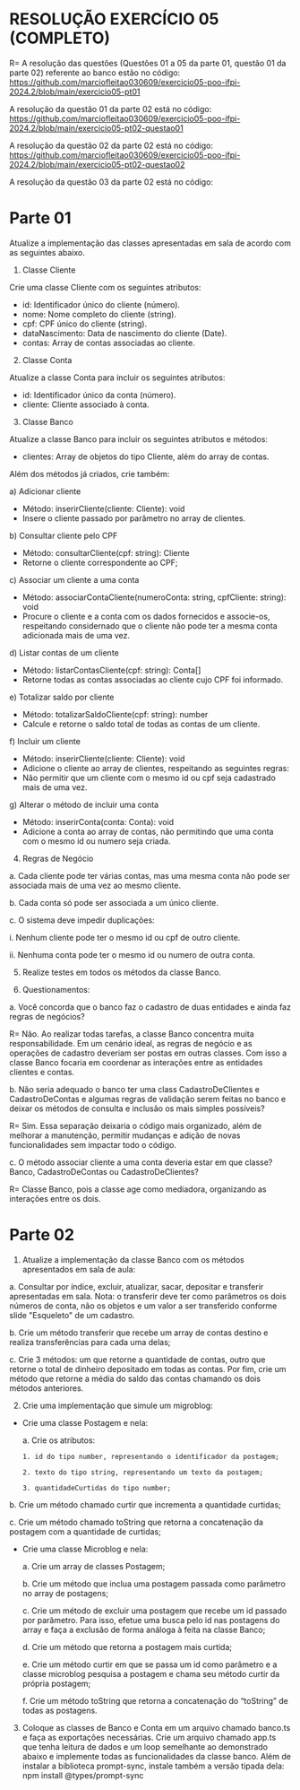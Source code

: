 # RESOLUÇÃO EXERCÍCIO 05 (COMPLETO)

R= A resolução das questões (Questões 01 a 05 da parte 01, questão 01 da parte 02) referente ao banco estão no código: https://github.com/marciofleitao030609/exercicio05-poo-ifpi-2024.2/blob/main/exercicio05-pt01

A resolução da questão 01 da parte 02 está no código: https://github.com/marciofleitao030609/exercicio05-poo-ifpi-2024.2/blob/main/exercicio05-pt02-questao01

A resolução da questão 02 da parte 02 está no código: https://github.com/marciofleitao030609/exercicio05-poo-ifpi-2024.2/blob/main/exercicio05-pt02-questao02

A resolução da questão 03 da parte 02 está no código: 

# Parte 01
Atualize a implementação das classes apresentadas em sala de acordo com as seguintes abaixo.

1) Classe Cliente
   
Crie uma classe Cliente com os seguintes atributos:
* id: Identificador único do cliente (número).
* nome: Nome completo do cliente (string).
* cpf: CPF único do cliente (string).
* dataNascimento: Data de nascimento do cliente (Date).
* contas: Array de contas associadas ao cliente.

2) Classe Conta

Atualize a classe Conta para incluir os seguintes atributos:

* id: Identificador único da conta (número).
* cliente: Cliente associado à conta.

3) Classe Banco
   
Atualize a classe Banco para incluir os seguintes atributos e métodos:

* clientes: Array de objetos do tipo Cliente, além do array de contas.

Além dos métodos já criados, crie também:

a) Adicionar cliente

* Método: inserirCliente(cliente: Cliente): void
* Insere o cliente passado por parâmetro no array de clientes.

b) Consultar cliente pelo CPF
* Método: consultarCliente(cpf: string): Cliente
* Retorne o cliente correspondente ao CPF;

c) Associar um cliente a uma conta
* Método: associarContaCliente(numeroConta: string, cpfCliente:
string): void
* Procure o cliente e a conta com os dados fornecidos e associe-os, respeitando considernado que o cliente não pode ter a mesma conta adicionada mais de uma vez.

d) Listar contas de um cliente
* Método: listarContasCliente(cpf: string): Conta[]
* Retorne todas as contas associadas ao cliente cujo CPF foi informado.

e) Totalizar saldo por cliente
* Método: totalizarSaldoCliente(cpf: string): number
* Calcule e retorne o saldo total de todas as contas de um cliente.

f) Incluir um cliente
* Método: inserirCliente(cliente: Cliente): void
* Adicione o cliente ao array de clientes, respeitando as seguintes regras:
* Não permitir que um cliente com o mesmo id ou cpf seja cadastrado mais de uma vez.

g) Alterar o método de incluir uma conta
* Método: inserirConta(conta: Conta): void
* Adicione a conta ao array de contas, não permitindo que uma conta com o mesmo id ou numero seja criada.

4) Regras de Negócio

a. Cada cliente pode ter várias contas, mas uma mesma conta não pode ser associada mais de uma vez ao mesmo cliente.

b. Cada conta só pode ser associada a um único cliente.

c. O sistema deve impedir duplicações:

i. Nenhum cliente pode ter o mesmo id ou cpf de outro cliente.

ii. Nenhuma conta pode ter o mesmo id ou numero de outra conta.

5) Realize testes em todos os métodos da classe Banco.

6) Questionamentos:

a. Você concorda que o banco faz o cadastro de duas entidades e ainda faz regras de negócios?

R= Não. Ao realizar todas tarefas, a classe Banco concentra muita responsabilidade. Em um cenário ideal, as regras de negócio e as operações de cadastro deveriam ser postas em outras classes. Com isso a classe Banco focaria em coordenar as interações entre as entidades clientes e contas.

b. Não seria adequado o banco ter uma class CadastroDeClientes e CadastroDeContas e algumas regras de validação serem feitas no banco e deixar os métodos de consulta e inclusão os mais simples possíveis?

R= Sim. Essa separação deixaria o código mais organizado, além de melhorar a manutenção, permitir mudanças e adição de novas funcionalidades sem impactar todo o código.

c. O método associar cliente a uma conta deveria estar em que classe? Banco, CadastroDeContas ou CadastroDeClientes?

R= Classe Banco,  pois a classe age como mediadora, organizando as interações entre os dois.


# Parte 02
1. Atualize a implementação da classe Banco com os métodos apresentados em sala de aula:

a. Consultar por índice, excluir, atualizar, sacar, depositar e transferir apresentadas em sala. Nota: o transferir deve ter como parâmetros os dois números de conta, não os objetos e um valor a ser transferido conforme slide "Esqueleto" de um cadastro.

b. Crie um método transferir que recebe um array de contas destino e realiza transferências para cada uma delas;

c. Crie 3 métodos: um que retorne a quantidade de contas, outro que retorne o total de dinheiro depositado em todas as contas. Por fim, crie um método que retorne a média do saldo das contas chamando os dois métodos anteriores.

2. Crie uma implementação que simule um migroblog:
* Crie uma classe Postagem e nela:

  a. Crie os atributos:

      1. id do tipo number, representando o identificador da postagem;
  
      2. texto do tipo string, representando um texto da postagem;
  
      3. quantidadeCurtidas do tipo number;

b. Crie um método chamado curtir que incrementa a quantidade curtidas;

c. Crie um método chamado toString que retorna a concatenação da postagem com a quantidade de curtidas;

* Crie uma classe Microblog e nela:

    a. Crie um array de classes Postagem;
  
   b. Crie um método que inclua uma postagem passada como parâmetro no array de postagens;
  
   c. Crie um método de excluir uma postagem que recebe um id passado por parâmetro. Para isso, efetue uma busca pelo id nas postagens  do array e faça a exclusão de forma análoga à feita na classe Banco;

   d. Crie um método que retorna a postagem mais curtida;

   e. Crie um método curtir em que se passa um id como parâmetro e a classe microblog pesquisa a postagem e chama seu método curtir da própria postagem;

   f. Crie um método toString que retorna a concatenação do “toString” de todas as postagens.

3. Coloque as classes de Banco e Conta em um arquivo chamado banco.ts e faça as exportações necessárias. Crie um arquivo chamado app.ts que tenha leitura de dados e um loop semelhante ao demonstrado abaixo e implemente todas as funcionalidades da classe banco. Além de instalar a biblioteca prompt-sync, instale também a versão tipada dela: npm install @types/prompt-sync
